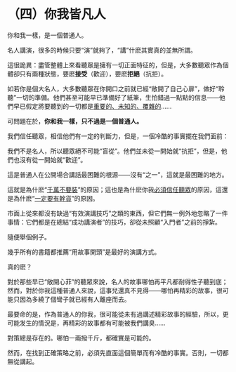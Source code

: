 # （四）你我皆凡人

你和我一樣，是一個普通人。

名人講演，很多的時候只要“演”就夠了，“講”什麽其實真的並無所謂。

這很詭異：盡管整體上來看聽眾是擁有一切正面特征的，但是，大多數聽眾作為個體卻只有兩種狀態，要麽**接受**（歡迎），要麽**拒絕**（抗拒）。

如若你是個大名人，大多數聽眾在你開口之前就已經“敞開了自己心扉”，做好“聆聽”一切的準備。他們甚至可能早已準備好了紙筆，生怕錯過一點點的信息——他們早已假定將要聽到的一切都是[重要的、未知的、覆雜的](ch03.md)……

可問題在於，**你和我一樣，只不過是一個普通人。**

我們信任聽眾，相信他們有一定的判斷力，但是，一個冷酷的事實擺在我們面前：

我們不是名人，所以聽眾絕不可能“盲從”。他們並未從一開始就“抗拒”，但是，他們也沒有從一開始就“歡迎”。

這是普通人在公開場合講話最困難的根源——沒有“之一”，這就是最困難的地方。

這就是為什麽“[千萬不要裝](ch01.md)”的原因；這也是為什麽你我[必須信任聽眾](ch02.md)的原因，這還是為什麽“[一定要有幹貨](ch03.md)”的原因。

市面上從來都沒有缺過“有效演講技巧”之類的東西，但它們無一例外地忽略了一件事情：它們都是在總結“成功講演者”的技巧，卻從未照顧“入門者”之前的掙紮。

隨便舉個例子。

幾乎所有的書籍都推薦“用故事開頭”是最好的演講方式。

真的麽？

對於那些早已“敞開心菲”的聽眾來說，名人的故事哪怕再平凡都耐得性子聽到底；然而，對於你我這種普通人來說，這事兒還真不見得——哪怕再精彩的故事，很可能只因為多繞了個彎子就已經有人離座而去。

最要命的是，作為普通人的你我，很可能從未有過講述精彩故事的經驗，所以，更可能发生的情況是，再精彩的故事都有可能被我們講臭……

對策總是存在的。哪怕一兩撥千斤，都確實是可能的。

然而，在找到正確策略之前，必須先直面這個簡單而有冷酷的事實。否則，一切都無從講起。
